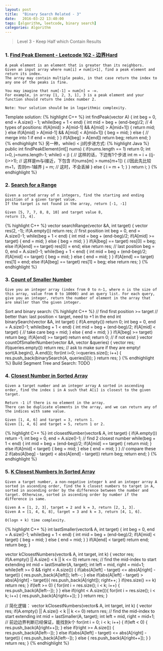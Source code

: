 ```yaml
---
layout: post
title:  "Binary Search Related - 3"
date:   2016-03-22 13:40:00
tags: [algorithm, leetcode, binary search]
categories: Algorithm
---
```


> Level 3 - Keep Half which Contain Results

### 1. [Find Peak Element - Leetcode 162 - 边界Hard](https://leetcode.com/problems/find-peak-element/)
```
A peak element is an element that is greater than its neighbors.
Given an input array where num[i] ≠ num[i+1], find a peak element and return its index.
The array may contain multiple peaks, in that case return the index to any one of the peaks is fine.

You may imagine that num[-1] = num[n] = -∞.
For example, in array [1, 2, 3, 1], 3 is a peak element and your function should return the index number 2.

Note: Your solution should be in logarithmic complexity.
```

Template solution:
{% highlight C++ %}
int findPeak(vector<int> A) {
  int beg = 0, end = A.size() - 1;
  while(beg + 1 < end) {
    int mid = beg + (end-beg)/2;
    // 4 types of positions:
    if(A[mid] > A[mid-1] && A[mid] > A[mid+1]) {
      return mid;
    } else if(A[mid] > A[mid-1] && A[mid] < A[mid+1]) {
      beg = mid;
    } else { // merge into 1 if
      end = mid;
    }
  }
  if(A[beg] > A[end])  return beg;
  return end;
}
{% endhighlight %}
另一种，while(i < j)的步进方式:
{% highlight Java %}
public int findPeakElement(int[] nums) {
  if(nums.length == 1) return 0;
  int i=0, j=nums.length-1;
  while(i < j) {   // 这样的话，下边有1个步进
    int m = i + ((j-i)>>1);  // 这样是m与i接近，下包含
    if(nums[m] > nums[m+1]) {  //因此先比较m+1，否则m-1越界
      j = m;  // 这时，不会丢掉
    } else {
      i = m + 1;
    }
  }
  return i;
}
{% endhighlight %}

### 2. [Search for a Range](http://www.lintcode.com/en/problem/search-for-a-range/)
```
Given a sorted array of n integers, find the starting and ending position of a given target value.
If the target is not found in the array, return [-1, -1]

Given [5, 7, 7, 8, 8, 10] and target value 8,
return [3, 4].
```
{% highlight C++ %}
vector<int> searchRange(vector<int> &A, int target) {
  vector<int> res(2, -1);
  if(A.empty())  return res;
  // first position
  int beg = 0, end = A.size()-1;
  while(beg + 1 < end) {
    int mid = beg + (end-beg)/2;
    if(A[mid] >= target) {
      end = mid;
    } else {
      beg = mid;
    }
  }
  if(A[beg] == target) res[0] = beg;
  else if(A[end] == target) res[0] = end;
  else return res;
  // last position
  beg = 0, end = A.size()-1;
  while(beg + 1 < end) {
    int mid = beg + (end-beg)/2;
    if(A[mid] <= target) {
      beg = mid;
    } else {
      end = mid;
    }
  }
  if(A[end] == target) res[1] = end;
  else if(A[beg] == target) res[1] = beg;
  else return res;
}
{% endhighlight %}

### 3. [Count of Smaller Number](http://www.lintcode.com/en/problem/count-of-smaller-number/#)
```
Give you an integer array (index from 0 to n-1, where n is the size of this array, value from 0 to 10000) and an query list. For each query, give you an integer, return the number of element in the array that are smaller than the given integer.
```

Sort and binary search:
{% highlight C++ %}
// find first position >= target
// better than: last position < target, need to +1 in the end
int binarySearch(vector<int> &A, int target) {
  if(A.empty())  return 0;
  int beg = 0, end = A.size()-1;
  while(beg + 1 < end) {
    int mid = beg + (end-beg)/2;
    if(A[mid] < target) { // take care
      beg = mid;
    } else {
      end = mid;
    }
  }
  if(A[beg] >= target)  return beg;
  if(A[end] >= target)  return end;
  return 0;  // if not exist
}
vector<int> countOfSmallerNumber(vector<int> &A, vector<int> &queries) {
  vector<int> res;
  if(queries.empty())  return res;  // ask to make sure if they are empty!
  sort(A.begin(), A.end());
  for(int i=0; i<queries.size(); i++) {
    res.push_back(binarySearch(A, queries[i]));
  }
  return res;
}
{% endhighlight %}
Build Segment Tree and Search: TODO

### 4. [Closest Number in Sorted Array](http://www.lintcode.com/en/problem/closest-number-in-sorted-array/)
```
Given a target number and an integer array A sorted in ascending order, find the index i in A such that A[i] is closest to the given target.

Return -1 if there is no element in the array.
There can be duplicate elements in the array, and we can return any of the indices with same value.

Given [1, 4, 6] and target = 3, return 1.
Given [1, 4, 6] and target = 5, return 1 or 2.
```
{% highlight C++ %}
int closestNumber(vector<int>& A, int target) {
  if(A.empty())  return -1;
  int beg = 0, end = A.size()-1;
  // find 2 closest number
  while(beg + 1 < end) {
    int mid = beg + (end-beg)/2;
    if(A[mid] == target) {
      return mid;
    } else if(A[mid] < target) {
      beg = mid;
    } else {
      end = mid;
    }
  }
  // compare these 2
  if(abs(A[beg] - target) < abs(A[end] - target))
    return beg;
  return end;
}
{% endhighlight %}

### 5. [K Closest Numbers In Sorted Array](http://www.lintcode.com/en/problem/k-closest-numbers-in-sorted-array/)
```
Given a target number, a non-negative integer k and an integer array A sorted in ascending order, find the k closest numbers to target in A, sorted in ascending order by the difference between the number and target. Otherwise, sorted in ascending order by number if the difference is same.

Given A = [1, 2, 3], target = 2 and k = 3, return [2, 1, 3].
Given A = [1, 4, 6, 8], target = 3 and k = 3, return [4, 1, 6].

O(logn + k) time complexity.
```
{% highlight C++ %}
int lastSmaller(vector<int>& A, int target) {
  int beg = 0, end = A.size()-1;
  while(beg + 1 < end) {
    int mid = beg + (end-beg)/2;
    if(A[mid] < target) {
      beg = mid;
    } else {
      end = mid;
    }
  }
  if(A[end] < target)  return end;
  return beg;
}

vector<int> kClosestNumbers(vector<int>& A, int target, int k) {
  vector<int> res;
  if(A.empty() || A.size() < k || k <= 0)  return res;
  // find the mid-index to start extending
  int mid = lastSmaller(A, target);
  int left = mid, right = mid+1;
  while(left >= 0 && right < A.size()) {
    if(abs(A[left] - target) <= abs(A[right] - target)) {
      res.push_back(A[left]);
      left--;
    } else if(abs(A[left] - target) > abs(A[right] - target)){
      res.push_back(A[right]);
      right++;
    }
    if(res.size() == k)
      return res;
  }
  if(left >= 0) {
    for(int i = res.size(); i < k; i++) {
      res.push_back(A[left--]);
    }
  } else if(right < A.size()){
    for(int i = res.size(); i < k; i++) {
      res.push_back(A[right++]);
    }
  }
  return res;
}

// 简化逻辑：
vector<int> kClosestNumbers(vector<int>& A, int target, int k) {
  vector<int> res;
  if(A.empty() || A.size() < k || k <= 0)  return res;
  // find the mid-index to start extending
  int mid = lastSmaller(A, target);
  int left = mid, right = mid+1;
  // 前边边界判断已经保证，能找到k个
  for(int i = 0; i < k; i++) {
    if(left < 0) {
      res.push_back(A[right++]);
    } else if(right >= A.size()) {
      res.push_back(A[left--]);
    } else if(abs(A[left] - target) <= abs(A[right] - target)) {
      res.push_back(A[left--]);
    } else {
      res.push_back(A[right++]);
    }
  }
  return res;
}
{% endhighlight %}

